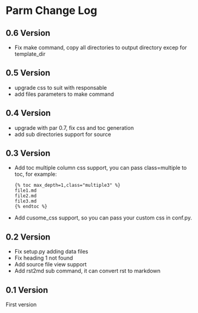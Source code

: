 Parm Change Log
=====================

0.6 Version
-----------------

* Fix make command, copy all directories to output directory excep for template_dir

0.5 Version
-----------------

* upgrade css to suit with responsable
* add files parameters to make command

0.4 Version
-----------------

* upgrade with par 0.7, fix css and toc generation
* add sub directories support for source

0.3 Version
-----------------

* Add toc multiple column css support, you can pass class=multiple to toc, for example:

    ```
    {% toc max_depth=1,class="multiple3" %}
    file1.md
    file2.md
    file3.md
    {% endtoc %}
    ```

* Add cusome_css support, so you can pass your custom css in conf.py.

0.2 Version
-----------------

* Fix setup.py adding data files
* Fix heading 1 not found
* Add source file view support
* Add rst2md sub command, it can convert rst to markdown

0.1 Version
-----------------
First version